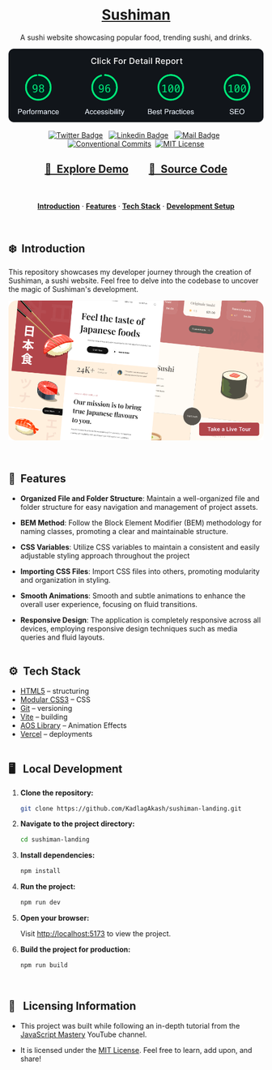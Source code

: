 <a href="https://sushiman-landing.vercel.app">
  <h1 align="center">Sushiman</h1>
</a>

<p align="center">
  A sushi website showcasing popular food, trending sushi, and drinks.
</p>

<a href="https://pagespeed.web.dev/analysis/https-sushiman-landing-vercel-app/ryhkg3z82v?form_factor=desktop">
   <p align=center>
    <img width = "700px" alt="Jio Network blocking the view? Network switch reveals the magic!" src="./assets/performance.png">
  <p>
</a>

<div align= "center">

[![Twitter Badge](https://img.shields.io/badge/-@KadlagAkash-1ca0f1?style=flat&labelColor=1ca0f1&logo=twitter&logoColor=white&link=https://twitter.com/KadlagAkash)](https://twitter.com/KadlagAkash) &nbsp; [![Linkedin Badge](https://img.shields.io/badge/-KadlagAkash-0e76a8?style=flat&labelColor=0e76a8&logo=linkedin&logoColor=white)](https://www.linkedin.com/in/kadlagakash/) &nbsp; [![Mail Badge](https://img.shields.io/badge/-akashkadlag14-c0392b?style=flat&labelColor=c0392b&logo=gmail&logoColor=white)](mailto:akashkadlag14@gmail.com) &nbsp; [![Conventional Commits](https://img.shields.io/badge/Conventional%20Commits-1.0.0-%23FE5196?logo=conventionalcommits&logoColor=white)](https://conventionalcommits.org)&nbsp; [![MIT License](https://img.shields.io/badge/License-MIT-green.svg)](https://choosealicense.com/licenses/mit/)

</div>

<h2 align="center">

[🚀&nbsp; Explore Demo](https://sushiman-landing.vercel.app) &nbsp;&nbsp;&nbsp;&nbsp;&nbsp;&nbsp; [📂&nbsp; Source Code](https://github.com/KadlagAkash/sushiman-landing)

</h2>
<br>

<p align="center">
  <a href="#introduction"><strong>Introduction</strong></a> 
	·&nbsp;<a href="#features"><strong>Features</strong></a> 
	·&nbsp;<a href="#tech-stack"><strong>Tech Stack</strong></a>
	·&nbsp;<a href="#local-development"><strong>Development Setup</strong></a> 
</p>
<br>

## <a name="introduction">❄️&nbsp; Introduction</a>

This repository showcases my developer journey through the creation of Sushiman, a sushi website. Feel free to delve into the codebase to uncover the magic of Sushiman's development.

<a href="https://sushiman-landing.vercel.app">
   <p align=center>
    <img width = "550px" alt="Jio Network blocking the view? Network switch reveals the magic!" src="./assets/sushiman.png">
  <p>
</a>
<br>

## <a name="features">🔋&nbsp; Features</a>

- **Organized File and Folder Structure**: Maintain a well-organized file and folder structure for easy navigation and management of project assets.

- **BEM Method**: Follow the Block Element Modifier (BEM) methodology for naming classes, promoting a clear and maintainable structure.

- **CSS Variables**: Utilize CSS variables to maintain a consistent and easily adjustable styling approach throughout the project

- **Importing CSS Files**: Import CSS files into others, promoting modularity and organization in styling.

- **Smooth Animations**: Smooth and subtle animations to enhance the overall user experience, focusing on fluid transitions.

- **Responsive Design**: The application is completely responsive across all devices, employing responsive design techniques such as media queries and fluid layouts.
  <br><br>

## <a name="tech-stack">⚙️&nbsp; Tech Stack</a>

- [HTML5](https://developer.mozilla.org/en-US/docs/Web/HTML) – structuring
- [Modular CSS3](https://developer.mozilla.org/en-US/docs/Web/CSS) – CSS
- [Git](https://git-scm.com/) – versioning
- [Vite](https://vitejs.dev/) – building
- [AOS Library](https://michalsnik.github.io/aos/) – Animation Effects
- [Vercel](https://vercel.com/) – deployments
  <br><br>

## <a name="local-development"> 🖥️&nbsp;&nbsp; Local Development</a>

1. **Clone the repository:**

   ```bash
   git clone https://github.com/KadlagAkash/sushiman-landing.git
   ```

2. **Navigate to the project directory:**

   ```bash
   cd sushiman-landing
   ```

3. **Install dependencies:**

   ```bash
   npm install
   ```

4. **Run the project:**

   ```bash
   npm run dev
   ```

5. **Open your browser:**

   Visit [http://localhost:5173](http://localhost:5173) to view the project.

6. **Build the project for production:**
   ```bash
   npm run build
   ```
   <br>

## 🪪&nbsp;&nbsp; Licensing Information

- This project was built while following an in-depth tutorial from the [JavaScript Mastery](https://www.youtube.com/@javascriptmastery/videos) YouTube channel.

- It is licensed under the [MIT License](./LICENSE). Feel free to learn, add upon, and share!
